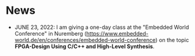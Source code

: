  # News

 * JUNE 23, 2022: I am giving a one-day class at the "Embedded World Conference" in Nuremberg (https://www.embedded-world.de/en/conferences/embedded-world-conference) on the topic **FPGA-Design Using C/C++ and High-Level Synthesis**. 
